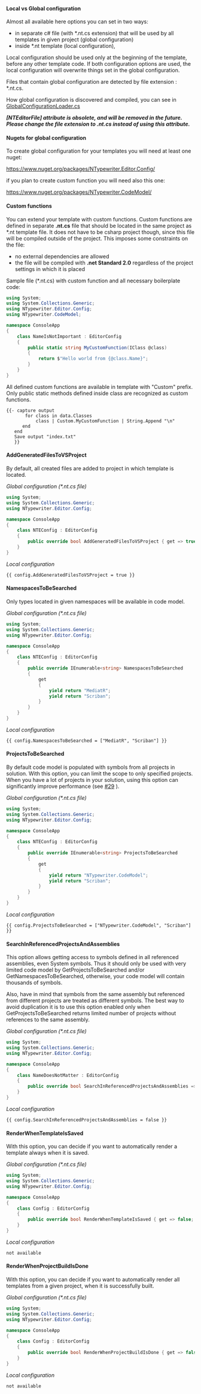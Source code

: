 #### Local vs Global configuration

Almost all available here options you can set in two ways: 
 - in separate c# file (with *.nt.cs extension) that will be used by all templates in given project (global configuration)
 - inside *.nt template (local configuration),

Local configuration should be used only at the beginning of the template, before any other template code. 
If both configuration options are used, the local configuration will overwrite things set in the global configuration.

Files that contain global configuration are detected by file extension : *.nt.cs.

How global configuration is discovered and compiled, you can see in [GlobalConfigurationLoader.cs](/NTypewriter.Runtime/Configuration/GlobalConfigurationLoader.cs)  

***[NTEditorFile] attribute is obsolete, and will be removed in the future. Please change the file extension to .nt.cs instead of using this attribute.***

#### Nugets for global configuration

To create global configuration for your templates you will need at least one nuget:

https://www.nuget.org/packages/NTypewriter.Editor.Config/

if you plan to create custom function you will need also this one:

https://www.nuget.org/packages/NTypewriter.CodeModel/


#### Custom functions

You can extend your template with custom functions. Custom functions are defined in separate **.nt.cs** file that should be located in the same project as *.nt template file. It does not have to be csharp project though, since this file will be compiled outside of the project. This imposes  some constraints on the file:  

- no external dependencies are allowed 
- the file will be compiled with **.net Standard 2.0** regardless of the project settings in which it is placed

Sample file (*.nt.cs) with custom function and all necessary boilerplate code:

```csharp
using System;
using System.Collections.Generic;
using NTypewriter.Editor.Config;
using NTypewriter.CodeModel;

namespace ConsoleApp
{    
    class NameIsNotImportant : EditorConfig
    { 
        public static string MyCustomFunction(IClass @class)
        {
            return $"Hello world from {@class.Name}";
        }
    }
}
```

All defined custom functions are available in template with "Custom" prefix. Only public static methods defined inside class are recognized as custom functions.

```
{{- capture output
       for class in data.Classes 
           class | Custom.MyCustomFunction | String.Append "\n"
      end
   end
   Save output "index.txt"
   }}
```

#### AddGeneratedFilesToVSProject

By default, all created files are added to project in which template is located. 

_Global configuration (*.nt.cs file)_
```csharp
using System;
using System.Collections.Generic;
using NTypewriter.Editor.Config;

namespace ConsoleApp
{    
    class NTEConfig : EditorConfig
    {
        public override bool AddGeneratedFilesToVSProject { get => true; }
    }
}
```

_Local configuration_
```
{{ config.AddGeneratedFilesToVSProject = true }}
```

#### NamespacesToBeSearched

Only types located in given namespaces will be available in code model. 

_Global configuration (*.nt.cs file)_
```csharp
using System;
using System.Collections.Generic;
using NTypewriter.Editor.Config;

namespace ConsoleApp
{    
    class NTEConfig : EditorConfig
    {
        public override IEnumerable<string> NamespacesToBeSearched
        {
            get
            {
                yield return "MediatR";
                yield return "Scriban";
            }
        }
    }
}
```
_Local configuration_
```
{{ config.NamespacesToBeSearched = ["MediatR", "Scriban"] }}
```

#### ProjectsToBeSearched

By default code model is populated with symbols from all projects in solution. With this option, you can limit the scope to only specified projects. When you have a lot of projects in your solution, using this option can significantly improve performance (see [#29](https://github.com/NeVeSpl/NTypewriter/issues/29#issue-867875186) ).

_Global configuration (*.nt.cs file)_
```csharp
using System;
using System.Collections.Generic;
using NTypewriter.Editor.Config;

namespace ConsoleApp
{    
    class NTEConfig : EditorConfig
    {
        public override IEnumerable<string> ProjectsToBeSearched
        {
            get
            {
                yield return "NTypewriter.CodeModel";
                yield return "Scriban";
            }
        }
    }
}
```
_Local configuration_
```
{{ config.ProjectsToBeSearched = ["NTypewriter.CodeModel", "Scriban"] }}
```


#### SearchInReferencedProjectsAndAssemblies

This option allows getting access to symbols defined in all referenced assemblies, even System symbols. Thus it should only be used with very limited code model by GetProjectsToBeSearched and/or GetNamespacesToBeSearched, otherwise, your code model will contain thousands of symbols.

Also, have in mind that symbols from the same assembly but referenced from different projects are treated as different symbols. The best way to avoid duplication it is to use this option enabled only when GetProjectsToBeSearched returns limited number of projects without references to the same assembly.

_Global configuration (*.nt.cs file)_
```csharp
using System;
using System.Collections.Generic;
using NTypewriter.Editor.Config;

namespace ConsoleApp
{    
    class NameDoesNotMatter : EditorConfig
    {
        public override bool SearchInReferencedProjectsAndAssemblies => false;
    }
}
```

_Local configuration_
```
{{ config.SearchInReferencedProjectsAndAssemblies = false }}
```

#### RenderWhenTemplateIsSaved

With this option, you can decide if you want to automatically render a template always when it is saved.

_Global configuration (*.nt.cs file)_
```csharp
using System;
using System.Collections.Generic;
using NTypewriter.Editor.Config;

namespace ConsoleApp
{    
    class Config : EditorConfig
    {
        public override bool RenderWhenTemplateIsSaved { get => false; }
    }
}
```

_Local configuration_
```
not available
```

#### RenderWhenProjectBuildIsDone

With this option, you can decide if you want to automatically render all templates from a given project, when it is successfully built.

_Global configuration (*.nt.cs file)_
```csharp
using System;
using System.Collections.Generic;
using NTypewriter.Editor.Config;

namespace ConsoleApp
{    
    class Config : EditorConfig
    {
        public override bool RenderWhenProjectBuildIsDone { get => false; }
    }
}
```

_Local configuration_
```
not available
```









